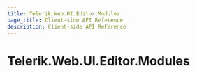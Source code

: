```yaml
---
title: Telerik.Web.UI.Editor.Modules
page_title: Client-side API Reference
description: Client-side API Reference
---
```


# Telerik.Web.UI.Editor.Modules